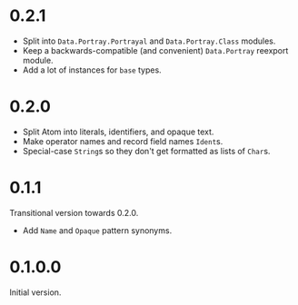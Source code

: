 # 0.2.1

* Split into `Data.Portray.Portrayal` and `Data.Portray.Class` modules.
* Keep a backwards-compatible (and convenient) `Data.Portray` reexport module.
* Add a lot of instances for `base` types.

# 0.2.0

* Split Atom into literals, identifiers, and opaque text.
* Make operator names and record field names `Ident`s.
* Special-case `String`s so they don't get formatted as lists of `Char`s.

# 0.1.1

Transitional version towards 0.2.0.

* Add `Name` and `Opaque` pattern synonyms.

# 0.1.0.0

Initial version.
